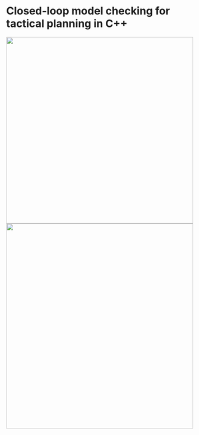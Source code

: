 # Closed-loop model checking for tactical planning in C++

<img src="https://github.com/possibilia/mcplanner/blob/main/robot.jpg" width="500" height="500">
<img src="https://github.com/possibilia/mcplanner/blob/main/arch.jpg" width="500" height="550">
